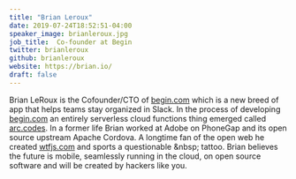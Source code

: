```yaml
---
title: "Brian Leroux"
date: 2019-07-24T18:52:51-04:00
speaker_image: brianleroux.jpg
job_title:  Co-founder at Begin
twitter: brianleroux
github: brianleroux
website: https://brian.io/
draft: false
---
```


Brian LeRoux is the Cofounder/CTO of [begin.com](https://begin.com) which is a new breed of app that helps teams stay organized in Slack. In the process of developing [begin.com](https://begin.com) an entirely serverless cloud functions thing emerged called [arc.codes](https://arc.codes). In a former life Brian worked at Adobe on PhoneGap and its open source upstream Apache Cordova. A longtime fan of the open web he created [wtfjs.com](http://wtfjs.com) and sports a questionable &amp;nbsp; tattoo. Brian believes the future is mobile, seamlessly running in the cloud, on open source software and will be created by hackers like you.
